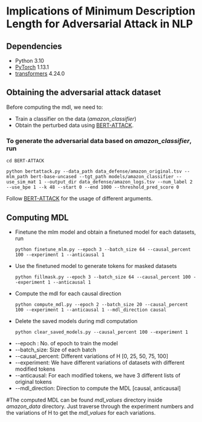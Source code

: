 # Implications of Minimum Description Length for Adversarial Attack in NLP

## Dependencies
- Python 3.10
- [PyTorch](https://github.com/pytorch/pytorch) 1.13.1
- [transformers](https://github.com/huggingface/transformers) 4.24.0

## Obtaining the adversarial attack dataset
Before computing the mdl, we need to:
- Train a classifier on the data (*amazon_classifier*)
- Obtain the perturbed data using [BERT-ATTACK](https://github.com/LinyangLee/BERT-Attack).

### To generate the adversarial data based on *amazon_classifier*, run
```
cd BERT-ATTACK
```
```
python bertattack.py --data_path data_defense/amazon_original.tsv --mlm_path bert-base-uncased --tgt_path models/amazon_classifier --use_sim_mat 1 --output_dir data_defense/amazon_logs.tsv --num_label 2 --use_bpe 1 --k 48 --start 0 --end 1000 --threshold_pred_score 0
```
Follow [BERT-ATTACK](https://github.com/LinyangLee/BERT-Attack) for the usage of different arguments. 

## Computing MDL
- Finetune the mlm model and obtain a finetuned model for each datasets, run 
    ```
    python finetune_mlm.py --epoch 3 --batch_size 64 --causal_percent 100 --experiment 1 --anticausal 1
    ```
 - Use the finetuned model to generate tokens for masked datasets
    ```
    python fillmask.py --epoch 3 --batch_size 64 --causal_percent 100 --experiment 1 --anticausal 1
    ```
- Compute the mdl for each causal direction
    ```
    python compute_mdl.py --epoch 2 --batch_size 20 --causal_percent 100 --experiment 1 --anticausal 1 --mdl_direction causal
    ```
- Delete the saved models during mdl computation
    ```
    python clear_saved_models.py --causal_percent 100 --experiment 1
    ```

* --epoch : No. of epoch to train the model
* --batch_size: Size of each batch
* --causal_percent: Different variations of H [0, 25, 50, 75, 100]
* --experiment: We have different variations of datasets with different modified tokens
* --anticausal: For each modified tokens, we have 3 different lists of original tokens
* --mdl_direction: Direction to compute the MDL [causal, anticausal]

#The computed MDL can be found *mdl_values* directory inside *amazon_data* directory. Just traverse through the experiment numbers and the variations of H to get the *mdl_values* for each variations.
    
